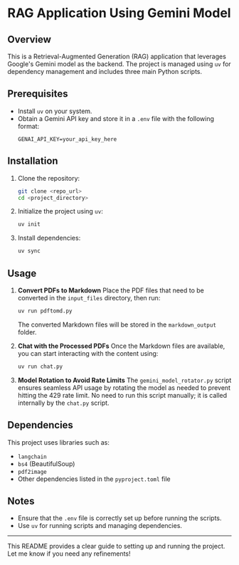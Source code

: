 # RAG Application Using Gemini Model

## Overview
This is a Retrieval-Augmented Generation (RAG) application that leverages Google's Gemini model as the backend. The project is managed using `uv` for dependency management and includes three main Python scripts.

## Prerequisites
- Install `uv` on your system.
- Obtain a Gemini API key and store it in a `.env` file with the following format:
  ```
  GENAI_API_KEY=your_api_key_here
  ```

## Installation
1. Clone the repository:
   ```sh
   git clone <repo_url>
   cd <project_directory>
   ```
2. Initialize the project using `uv`:
   ```sh
   uv init
   ```
3. Install dependencies:
   ```sh
   uv sync
   ```

## Usage
1. **Convert PDFs to Markdown**
   Place the PDF files that need to be converted in the `input_files` directory, then run:
   ```sh
   uv run pdftomd.py
   ```
   The converted Markdown files will be stored in the `markdown_output` folder.

2. **Chat with the Processed PDFs**
   Once the Markdown files are available, you can start interacting with the content using:
   ```sh
   uv run chat.py
   ```

3. **Model Rotation to Avoid Rate Limits**
   The `gemini_model_rotator.py` script ensures seamless API usage by rotating the model as needed to prevent hitting the 429 rate limit. No need to run this script manually; it is called internally by the `chat.py` script.

## Dependencies
This project uses libraries such as:
- `langchain`
- `bs4` (BeautifulSoup)
- `pdf2image`
- Other dependencies listed in the `pyproject.toml` file

## Notes
- Ensure that the `.env` file is correctly set up before running the scripts.
- Use `uv` for running scripts and managing dependencies.

---

This README provides a clear guide to setting up and running the project. Let me know if you need any refinements!
